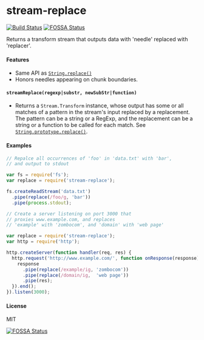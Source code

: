 # stream-replace

[![Build Status](https://travis-ci.org/lxe/stream-replace.svg)](https://travis-ci.org/lxe/stream-replace)
[![FOSSA Status](https://app.fossa.io/api/projects/git%2Bgithub.com%2Flxe%2Fstream-replace.svg?type=shield)](https://app.fossa.io/projects/git%2Bgithub.com%2Flxe%2Fstream-replace?ref=badge_shield)

Returns a transform stream that outputs data with 'needle' replaced with 'replacer'.

#### Features

 - Same API as [`String.replace()`](https://developer.mozilla.org/en-US/docs/Web/JavaScript/Reference/Global_Objects/String/replace)
 - Honors needles appearing on chunk boundaries.

#### `streamReplace(regexp|substr, newSubStr|function)`

 - Returns a `Stream.Transform` instance, whose output has some or all matches of a pattern in the stream's input replaced by a replacement. The pattern can be a string or a RegExp, and the replacement can be a string or a function to be called for each match. See [`String.prototype.replace()`](https://developer.mozilla.org/en-US/docs/Web/JavaScript/Reference/Global_Objects/String/replace).

#### Examples

```javascript
// Repalce all occurrences of 'foo' in 'data.txt' with 'bar',
// and output to stdout

var fs = require('fs');
var replace = require('stream-replace');

fs.createReadStream('data.txt')
  .pipe(replace(/foo/g, 'bar'))
  .pipe(process.stdout);
```

```javascript
// Create a server listening on port 3000 that
// proxies www.example.com, and replaces
// 'example' with 'zombocom', and 'domain' with 'web page'

var replace = require('stream-replace');
var http = require('http');

http.createServer(function handler(req, res) {
  http.request('http://www.example.com/', function onResponse(response) {
    response
      .pipe(replace(/example/ig, 'zombocom'))
      .pipe(replace(/domain/ig,  'web page'))
      .pipe(res);
  }).end();
}).listen(3000);
```

#### License

MIT


[![FOSSA Status](https://app.fossa.io/api/projects/git%2Bgithub.com%2Flxe%2Fstream-replace.svg?type=large)](https://app.fossa.io/projects/git%2Bgithub.com%2Flxe%2Fstream-replace?ref=badge_large)